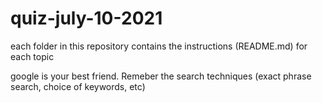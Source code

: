 # quiz-july-10-2021

each folder in this repository contains the instructions (README.md) for each topic 

google is your best friend. Remeber the search techniques (exact phrase search, choice of keywords, etc)
